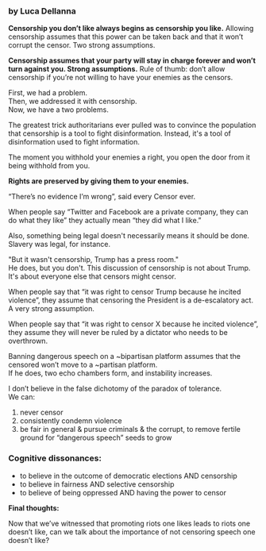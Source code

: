 ### by Luca Dellanna
**Censorship you don’t like always begins as censorship you like.**
Allowing censorship assumes that this power can be taken back and that it won’t corrupt the censor. Two strong assumptions.


**Censorship assumes that your party will stay in charge forever and won’t turn against you. Strong assumptions.**
Rule of thumb: don’t allow censorship if you’re not willing to have your enemies as the censors.


First, we had a problem.  
Then, we addressed it with censorship.  
Now, we have a two problems.


The greatest trick authoritarians ever pulled was to convince the population that censorship is a tool to fight disinformation. Instead, it's a tool of disinformation used to fight information.

The moment you withhold your enemies a right, you open the door from it being withhold from you.  

**Rights are preserved by giving them to your enemies.**

“There’s no evidence I’m wrong”, said every Censor ever.

When people say “Twitter and Facebook are a private company, they can do what they like” they actually mean “they did what I like.”

Also, something being legal doesn't necessarily means it should be done. Slavery was legal, for instance.

"But it wasn't censorship, Trump has a press room."  
He does, but you don't. This discussion of censorship is not about Trump. It's about everyone else that censors might censor.

When people say that “it was right to censor Trump because he incited violence”, they assume that censoring the President is a de-escalatory act. A very strong assumption.

When people say that “it was right to censor X because he incited violence”, they assume they will never be ruled by a dictator who needs to be overthrown.

Banning dangerous speech on a ~bipartisan platform assumes that the censored won’t move to a ~partisan platform.  
If he does, two echo chambers form, and instability increases.

I don’t believe in the false dichotomy of the paradox of tolerance.  
We can:

1.  never censor
2.  consistently condemn violence
3.  be fair in general & pursue criminals & the corrupt, to remove fertile ground for “dangerous speech” seeds to grow

### Cognitive dissonances:

-   to believe in the outcome of democratic elections AND censorship
-   to believe in fairness AND selective censorship
-   to believe of being oppressed AND having the power to censor

**Final thoughts:**

Now that we’ve witnessed that promoting riots one likes leads to riots one doesn’t like, can we talk about the importance of not censoring speech one doesn’t like?

